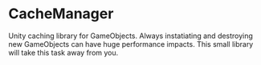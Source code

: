# CacheManager
Unity caching library for GameObjects. Always instatiating and destroying new GameObjects can have huge performance impacts. This small library will take this task away from you.
